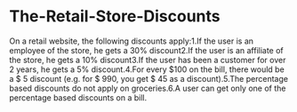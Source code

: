 # The-Retail-Store-Discounts
On a retail website, the following discounts apply:1.If the user is an employee of the store, he gets a 30% discount2.If the user is an affiliate of the store, he gets a 10% discount3.If the user has been a customer for over 2 years, he gets a 5% discount.4.For every $100 on the bill, there would be a $ 5 discount (e.g. for $ 990, you get $ 45 as a discount).5.The percentage based discounts do not apply on groceries.6.A user can get only one of the percentage based discounts on a bill.
